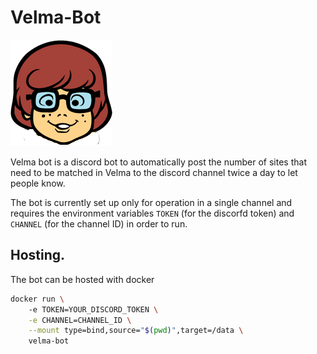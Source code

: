 # Velma-Bot
![Velma from scooby doo](velma.png)

Velma bot is a discord bot to automatically post the number of sites that need to be matched in Velma to the discord channel twice a day to let people know.

The bot is currently set up only for operation in a single channel and requires the environment variables `TOKEN` (for the discorfd token) and `CHANNEL` (for the channel ID) in order to run.


## Hosting.

The bot can be hosted with docker

```bash
docker run \ 
	-e TOKEN=YOUR_DISCORD_TOKEN \
	-e CHANNEL=CHANNEL_ID \
	--mount type=bind,source="$(pwd)",target=/data \
	velma-bot

```